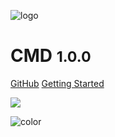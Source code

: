 ![logo](_static/icon.svg)

# CMD <small>1.0.0</small>

[GitHub](https://github.com/sseleman95/CMD/)
[Getting Started](#CMD)

<!-- background image -->

![](_static/imgs/bg.png)

<!-- background color -->

![color](#f0f0f0)


